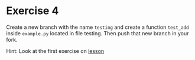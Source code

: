# Exercise 4
Create a new branch with the name `testing` and create a function `test_add` inside `example.py` located in file testing.
Then push that new branch in your fork. 

Hint: Look at the first exercise on [lesson](https://coderefinery.github.io/testing/locally/)

[tag]:#(testing,python)

